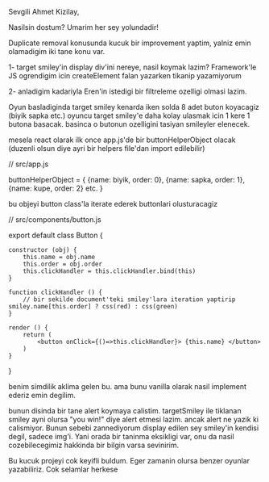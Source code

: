 Sevgili Ahmet Kizilay,

Nasilsin dostum? Umarim her sey yolundadir!

Duplicate removal konusunda kucuk bir improvement yaptim, yalniz emin olamadigim iki tane konu var.

1- target smiley'in display div'ini nereye, nasil koymak lazim? Framework'le JS ogrendigim icin createElement falan yazarken tikanip yazamiyorum

2- anladigim kadariyla Eren'in istedigi bir filtreleme ozelligi olmasi lazim. 

Oyun basladiginda target smiley kenarda iken solda 8 adet buton koyacagiz (biyik sapka etc.) 
oyuncu target smiley'e daha kolay ulasmak icin 1 kere 1 butona basacak. basinca o butonun ozelligini tasiyan 
smileyler elenecek.


mesela react olarak
ilk once app.js'de bir buttonHelperObject olacak (duzenli olsun diye ayri bir helpers file'dan import edilebilir)

// src/app.js

buttonHelperObject = {
    {name: biyik,
    order: 0},
    {name: sapka,
    order: 1},
    {name: kupe,
    order: 2}
    etc.
}


bu objeyi button class'la iterate ederek buttonlari olusturacagiz

// src/components/button.js

export default class Button {
    
    constructor (obj) {
        this.name = obj.name
        this.order = obj.order
        this.clickHandler = this.clickHandler.bind(this)
    }

    function clickHandler () {
        // bir sekilde document'teki smiley'lara iteration yaptirip smiley.name[this.order] ? css(red) : css(green)
    }

    render () {
        return (
            <button onClick={()=>this.clickHandler}> {this.name} </button>
        )
    }
}

benim simdilik aklima gelen bu. ama bunu vanilla olarak nasil implement ederiz emin degilim. 

bunun disinda bir tane alert koymaya calistim. targetSmiley ile tiklanan smiley ayni olursa "you win!" diye alert etmesi lazim.
ancak alert ne yazik ki calismiyor. Bunun sebebi zannediyorum display edilen sey smiley'in kendisi degil, sadece img'i. 
Yani orada bir taninma eksikligi var, onu da nasil cozebilecegimiz hakkinda bir bilgin varsa sevinirim.

Bu kucuk projeyi cok keyifli buldum. Eger zamanin olursa benzer oyunlar yazabiliriz. Cok selamlar herkese
